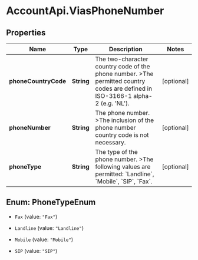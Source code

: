 # AccountApi.ViasPhoneNumber

## Properties

Name | Type | Description | Notes
------------ | ------------- | ------------- | -------------
**phoneCountryCode** | **String** | The two-character country code of the phone number. &gt;The permitted country codes are defined in ISO-3166-1 alpha-2 (e.g. &#39;NL&#39;). | [optional] 
**phoneNumber** | **String** | The phone number. &gt;The inclusion of the phone number country code is not necessary. | [optional] 
**phoneType** | **String** | The type of the phone number. &gt;The following values are permitted: &#x60;Landline&#x60;, &#x60;Mobile&#x60;, &#x60;SIP&#x60;, &#x60;Fax&#x60;. | [optional] 



## Enum: PhoneTypeEnum


* `Fax` (value: `"Fax"`)

* `Landline` (value: `"Landline"`)

* `Mobile` (value: `"Mobile"`)

* `SIP` (value: `"SIP"`)




